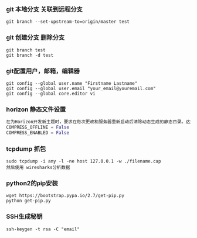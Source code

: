 ### git 本地分支 关联到远程分支

```shell
git branch --set-upstream-to=origin/master test
```

### git 创建分支 删除分支

```shell
git branch test  
git branch -d test
```

### git配置用户，邮箱，编辑器

```shell
git config --global user.name "Firstname Lastname"
git config --global user.email "your_email@youremail.com"
git config --global core.editor vi 
```

### horizon 静态文件设置

````python
在为Horizon开发新主题时，要求在每次更改和服务器重新启动后清除动态生成的静态目录。这并不总是理想的。如果您希望进行开发而不必每次都重新启动服务器，则建议您将开发环境配置为不在离线模式下运行。只需在local_settings.py中验证以下设置：
COMPRESS_OFFLINE = False
COMPRESS_ENABLED = False
````

### tcpdump 抓包

```shell
sudo tcpdump -i any -l -ne host 127.0.0.1 -w ./filename.cap 
然后使用 wiresharks分析数据
```

### python2的pip安装

```shell
wget https://bootstrap.pypa.io/2.7/get-pip.py
python get-pip.py
```

### SSH生成秘钥

```shell
ssh-keygen -t rsa -C "email"
```

